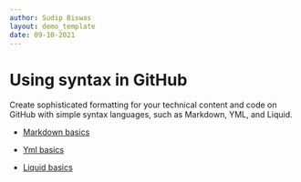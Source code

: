 ```yaml
---
author: Sudip Biswas
layout: demo_template
date: 09-10-2021
---
```

# Using syntax in GitHub

Create sophisticated formatting for your technical content and code on GitHub with simple syntax languages, such as Markdown, YML, and Liquid.

- [Markdown basics](/markdown.md#markdown)

- [Yml basics](/yml.md#yml-basics)

- [Liquid basics](/liquid.md#liquid-basics)